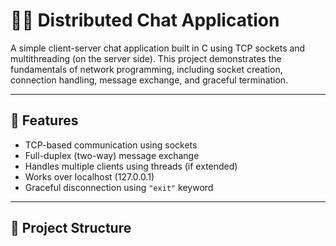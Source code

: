 # 🧑‍💻 Distributed Chat Application

A simple client-server chat application built in C using TCP sockets and multithreading (on the server side). This project demonstrates the fundamentals of network programming, including socket creation, connection handling, message exchange, and graceful termination.

---

## 🚀 Features

- TCP-based communication using sockets
- Full-duplex (two-way) message exchange
- Handles multiple clients using threads (if extended)
- Works over localhost (127.0.0.1)
- Graceful disconnection using `"exit"` keyword

---

## 📁 Project Structure

